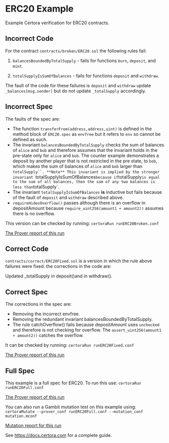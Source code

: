 # ERC20 Example

Example Certora verification for ERC20 contracts.

## Incorrect Code
For the contract `contracts/broken/ERC20.sol` 
the following rules fail:

1. `balancesBoundedByTotalSupply` - fails for functions `burn`, `deposit`, and `mint`.

2. `totalSupplyIsSumOfBalances` - fails for functions `deposit` and `withdraw`.

The fault of the code for these failures is
`deposit` and `withdraw` update `_balances[msg.sender]` but do not update `_totalSupply` accordingly.

## Incorrect Spec
The faults of the spec are:
- The function `transferFrom(address,address,uint)` is defined in the method block of `ERC20.spec` as
   `envfree` but it refers to `env` so cannot be defined as such.
- The invariant `balancesBoundedByTotalSupply` checks the sum of balances of `alice` and `bob` and therefore assumes
   that the invariant holds in the pre-state only for `alice` and `bob`. The counter example demonstrates a
   deposit by another player that is not restricted in the pre state, to `bob`, which makes the sum of balances of `alice` and `bob` larger than `totalSupply``.
   **Note**
   This invariant is implied by the stronger invariant `totalSupplyIsSumOfBalances` because if `totalSupply`
   is equal to the sum of all balances, then the sum of any two balances is less than `totalSupply`.
- The invariant `totalSupplyIsSumOfBalances` **is** inductive but fails because of the fault of 
   `deposit` and `withdraw` described above.
- `requireHidesOverflow()` passes although there is an overflow in depositAmount because `require_uint256(amount1 + amount2))` assumes there is no overflow.


This version can be checked by running:
```certoraRun runERC20Broken.conf```

[The Prover report of this run](https://prover.certora.com/output/15800/bd5b3b7d90eb4dfa9a1c0449c5f374aa?anonymousKey=eac1c44973b044ea82f96dde4179de341e81bd49)

## Correct Code
`contracts/correct/ERC20Fixed.sol` is a version in which the rule above failures were fixed. the corrections in the code are:

Updated _totalSupply in deposit()and in withdraw().

## Correct Spec
The corrections in the spec are:

- Removing the incorrect envfree. 
- Removing the redundant invariant balancesBoundedByTotalSupply.
- The rule catchOverflow() fails because depositAmount uses `unchecked` and therefore is not checking for overflow. The `assert_uint256(amount1 + amount2))` catches the overflow.

It can be checked by running:
```certoraRun runERC20Fixed.conf```

[The Prover report of this run](https://prover.certora.com/output/15800/c15d9887881c4dd79c1c474cff5a3463?anonymousKey=81e208dee08aa35e805a111bbfdbf7ea693d7ca4)

## Full Spec

This example is a full spec for ERC20.
To run this use:
```certoraRun runERC20Full.conf```

[The Prover report of this run](https://prover.certora.com/output/15800/cbb6dba5639f4a1799f6367da9c5119d?anonymousKey=68ae2f8dc5dbe158ccdb34ea4794244f4fcb14ac)

You can also run a Gambit mutation test on this example using:
```certoraMutate --prover_conf runERC20Full.conf --mutation_conf mutation.mconf```

[Mutation report for this run](https://mutation-testing.certora.com?id=c95fc217-3300-4323-a379-08b99421ca06&anonymousKey=932faa90-d711-4a6b-b4d6-eb5a58f8455a)


See https://docs.certora.com for a complete guide.